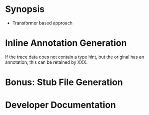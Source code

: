 # Synopsis

* Transformer based approach


# Inline Annotation Generation

If the trace data does not contain a type hint, but the original has an annotation, this can be retained by XXX.


# Bonus: Stub File Generation



##



# Developer Documentation